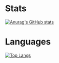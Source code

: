 # Stats
[![Anurag's GitHub stats](https://github-readme-stats.vercel.app/api?username=DanyB0&theme=onedark&count_private=true&show_icons=true&hide_title=true&disable_animations=false&hide_border=true)](https://github.com/anuraghazra/github-readme-stats)
# Languages
[![Top Langs](https://github-readme-stats.vercel.app/api/top-langs/?username=DanyB0&hide=javascript,scss,ruby,less&exclude_repo=DanyB0.github.io&theme=onedark&hide_title=true&disable_animations=false&hide_border=true)](https://github.com/anuraghazra/github-readme-stats)
